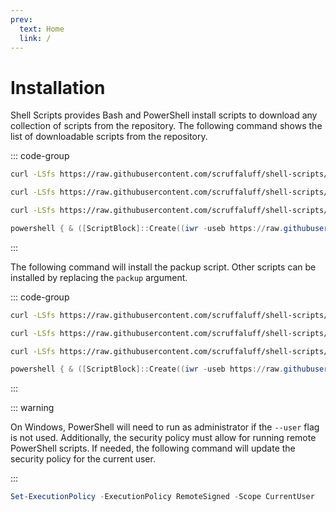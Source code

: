 ```yaml
---
prev:
  text: Home
  link: /
---
```


# Installation

Shell Scripts provides Bash and PowerShell install scripts to download any
collection of scripts from the repository. The following command shows the list
of downloadable scripts from the repository.

::: code-group

```bash [FreeBSD]
curl -LSfs https://raw.githubusercontent.com/scruffaluff/shell-scripts/main/install.sh | bash -s -- --list
```

```bash [Linux]
curl -LSfs https://raw.githubusercontent.com/scruffaluff/shell-scripts/main/install.sh | bash -s -- --list
```

```bash [MacOS]
curl -LSfs https://raw.githubusercontent.com/scruffaluff/shell-scripts/main/install.sh | bash -s -- --list
```

```powershell [Windows]
powershell { & ([ScriptBlock]::Create((iwr -useb https://raw.githubusercontent.com/scruffaluff/shell-scripts/main/install.ps1))) "--list" }
```

:::

The following command will install the packup script. Other scripts can be
installed by replacing the `packup` argument.

::: code-group

```bash [FreeBSD]
curl -LSfs https://raw.githubusercontent.com/scruffaluff/shell-scripts/main/install.sh | bash -s -- packup
```

```bash [Linux]
curl -LSfs https://raw.githubusercontent.com/scruffaluff/shell-scripts/main/install.sh | bash -s -- packup
```

```bash [MacOS]
curl -LSfs https://raw.githubusercontent.com/scruffaluff/shell-scripts/main/install.sh | bash -s -- packup
```

```powershell [Windows]
powershell { & ([ScriptBlock]::Create((iwr -useb https://raw.githubusercontent.com/scruffaluff/shell-scripts/main/install.ps1))) "packup" }
```

:::

::: warning

On Windows, PowerShell will need to run as administrator if the `--user` flag is
not used. Additionally, the security policy must allow for running remote
PowerShell scripts. If needed, the following command will update the security
policy for the current user.

:::

```powershell
Set-ExecutionPolicy -ExecutionPolicy RemoteSigned -Scope CurrentUser
```
